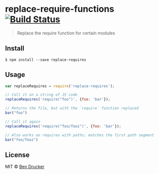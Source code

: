 # replace-require-functions [![Build Status](https://travis-ci.org/meteor/replace-require-functions.svg?branch=master)](https://travis-ci.org/meteor/replace-require-functions)

> Replace the require function for certain modules


## Install

```
$ npm install --save replace-requires
```


## Usage

```js
var replaceRequires = require('replace-requires');

// Call it on a string of JS code
replaceRequires('require("foo")', {foo: 'bar'});

// Returns the file, but with the `require` function replaced
bar("foo")

// Call it again
replaceRequires('require("foo/fooz")', {foo: 'bar'});

// Also works on requires with paths; matches the first path segment
bar("foo/fooz")
```

## License

MIT © [Ben Drucker](http://bendrucker.me)
